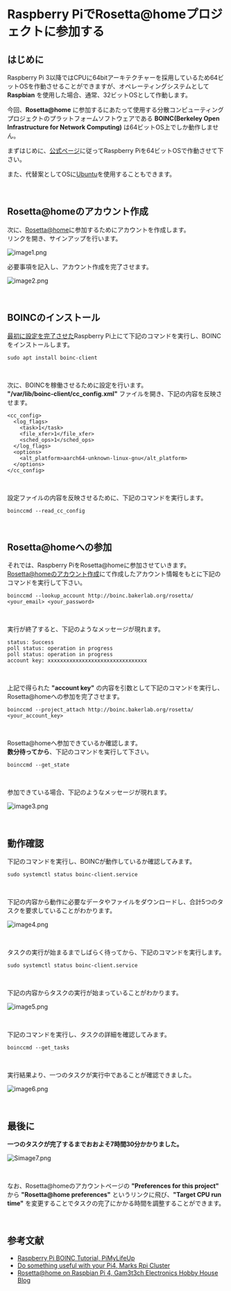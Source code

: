 # Raspberry PiでRosetta@homeプロジェクトに参加する
## はじめに
Raspberry Pi 3以降ではCPUに64bitアーキテクチャーを採用しているため64ビットOSを作動させることができますが、オペレーティングシステムとして **Raspbian** を使用した場合、通常、32ビットOSとして作動します。  

今回、**Rosetta@home** に参加するにあたって使用する分散コンピューティングプロジェクトのプラットフォームソフトウェアである **BOINC(Berkeley Open Infrastructure for Network Computing)** は64ビットOS上でしか動作しません。  

まずはじめに、[公式ページ](https://www.raspberrypi.org/forums/viewtopic.php?t=250730)に従ってRaspberry Piを64ビットOSで作動させて下さい。  

また、代替案としてOSに[Ubuntu](https://ubuntu.com/download/raspberry-pi)を使用することもできます。  

&nbsp;





## Rosetta@homeのアカウント作成
次に、[Rosetta@home](http://boinc.bakerlab.org/rosetta/)に参加するためにアカウントを作成します。  
リンクを開き、サインアップを行います。  

![image1.png](./images/image1.png)

必要事項を記入し、アカウント作成を完了させます。  

![image2.png](./images/image2.png)

&nbsp;





## BOINCのインストール
[最初に設定を完了させた](#はじめに)Raspberry Pi上にて下記のコマンドを実行し、BOINCをインストールします。  

```
sudo apt install boinc-client
```

&nbsp;


次に、BOINCを稼働させるために設定を行います。  
**"/var/lib/boinc-client/cc_config.xml"** ファイルを開き、下記の内容を反映させます。  


```
<cc_config>
  <log_flags>
    <task>1</task>
    <file_xfer>1</file_xfer>
    <sched_ops>1</sched_ops>
  </log_flags>
  <options>
    <alt_platform>aarch64-unknown-linux-gnu</alt_platform>
  </options>
</cc_config>
```

&nbsp;


設定ファイルの内容を反映させるために、下記のコマンドを実行します。  

```
boinccmd --read_cc_config
```

&nbsp;





## Rosetta@homeへの参加
それでは、Raspberry PiをRosetta@homeに参加させていきます。  
[Rosetta@homeのアカウント作成](#Rosetta@homeのアカウント作成)にて作成したアカウント情報をもとに下記のコマンドを実行して下さい。  

```
boinccmd --lookup_account http://boinc.bakerlab.org/rosetta/ <your_email> <your_password>
```

&nbsp;


実行が終了すると、下記のようなメッセージが現れます。  

```
status: Success
poll status: operation in progress
poll status: operation in progress
account key: xxxxxxxxxxxxxxxxxxxxxxxxxxxxxxxx
```

&nbsp;

上記で得られた **"account key"** の内容を引数として下記のコマンドを実行し、Rosetta@homeへの参加を完了させます。  

```
boinccmd --project_attach http://boinc.bakerlab.org/rosetta/ <your_account_key>
```

&nbsp;


Rosetta@homeへ参加できているか確認します。  
**数分待ってから**、下記のコマンドを実行して下さい。  

```
boinccmd --get_state
```

&nbsp;


参加できている場合、下記のようなメッセージが現れます。  

![image3.png](./images/image3.png)

&nbsp;





## 動作確認
下記のコマンドを実行し、BOINCが動作しているか確認してみます。  

```
sudo systemctl status boinc-client.service
```

&nbsp;


下記の内容から動作に必要なデータやファイルをダウンロードし、合計5つのタスクを要求していることがわかります。  

![image4.png](./images/image4.png)

&nbsp;


タスクの実行が始まるまでしばらく待ってから、下記のコマンドを実行します。  

```
sudo systemctl status boinc-client.service
```

&nbsp;


下記の内容からタスクの実行が始まっていることがわかります。  

![image5.png](./images/image5.png)

&nbsp;


下記のコマンドを実行し、タスクの詳細を確認してみます。  

```
boinccmd --get_tasks
```

&nbsp;


実行結果より、一つのタスクが実行中であることが確認できました。  

![image6.png](./images/image6.png)

&nbsp;





## 最後に
**一つのタスクが完了するまでおおよそ7時間30分かかりました。**  

![Simage7.png](./images/image7.png)

&nbsp;


なお、Rosetta@homeのアカウントページの **"Preferences for this project"** から **"Rosetta@home preferences"** というリンクに飛び、**"Target CPU run time"** を変更することでタスクの完了にかかる時間を調整することができます。  

&nbsp;





## 参考文献
- [Raspberry Pi BOINC Tutorial, PiMyLifeUp](https://pimylifeup.com/raspberry-pi-boinc/)
- [Do something useful with your Pi4, Marks Rpi Cluster](http://marksrpicluster.blogspot.com/2020/04/do-something-useful-with-your-pi4.html?m=1)
- [Rosetta@home on Raspbian Pi 4, Gam3t3ch Electronics Hobby House Blog](https://www.element14.com/community/people/gam3t3ch/blog/2020/04/09/rosettahome-on-raspbian-pi-4)
